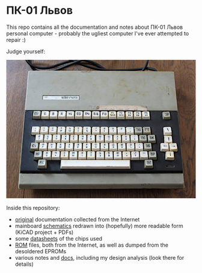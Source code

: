 # ПК-01 Львoв

This repo contains all the documentation and notes about ПК-01 Львoв personal computer - probably the ugliest computer I've ever attempted to repair :)

Judge yourself:

![](img/view.jpg)



Inside this repository:

* [original](orig) documentation collected from the Internet
* mainboard [schematics](sch)  redrawn into (hopefully) more readable form (KiCAD project + PDFs)
* some [datasheets](datasheets) of the chips used
* [ROM](roms) files, both from the Internet, as well as dumped from the desoldered EPROMs
* various notes and [docs](docs), including my design analysis  (look there for details)

